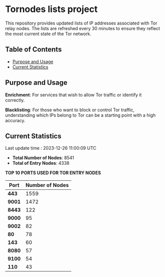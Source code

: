 # Tornodes lists project

This repository provides updated lists of IP addresses associated with Tor relay nodes. The lists are refreshed every 30 minutes to ensure they reflect the most current state of the Tor network.

## Table of Contents

- [Purpose and Usage](#purpose-and-usage)
- [Current Statistics](#current-statistics)


## Purpose and Usage

**Enrichment**: For services that wish to allow Tor traffic or identify it correctly.

**Blacklisting**: For those who want to block or control Tor traffic, understanding which IPs belong to Tor can be a starting point with a high accuracy.

## Current Statistics

Last update time : 2023-12-26 11:00:09 UTC

- **Total Number of Nodes**: 8541
- **Total of Entry Nodes**: 4338

**TOP 10 PORTS USED FOR TOR ENTRY NODES**

| **Port** | **Number of Nodes** |
|------|-----------------|
| **443**   | 1559  |
| **9001**   | 1472  |
| **8443**   | 122  |
| **9000**   | 95  |
| **9002**   | 82  |
| **80**   | 78  |
| **143**   | 60  |
| **8080**   | 57  |
| **9100**   | 54  |
| **110**   | 43  |

